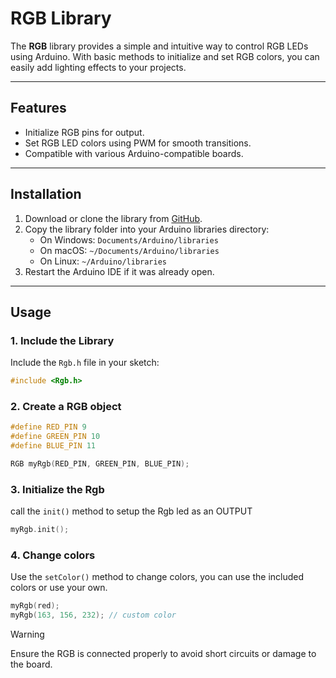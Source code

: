 # RGB Library

The **RGB** library provides a simple and intuitive way to control RGB LEDs using Arduino. With basic methods to initialize and set RGB colors, you can easily add lighting effects to your projects.

---

## Features

- Initialize RGB pins for output.
- Set RGB LED colors using PWM for smooth transitions.
- Compatible with various Arduino-compatible boards.

---

## Installation

1. Download or clone the library from [GitHub](https://github.com/hanzeelVilla/RGBController).
2. Copy the library folder into your Arduino libraries directory:
   - On Windows: `Documents/Arduino/libraries`
   - On macOS: `~/Documents/Arduino/libraries`
   - On Linux: `~/Arduino/libraries`
3. Restart the Arduino IDE if it was already open.

---

## Usage

### 1. Include the Library
Include the `Rgb.h` file in your sketch:
```cpp
#include <Rgb.h>
```

### 2. Create a RGB object

```cpp
#define RED_PIN 9
#define GREEN_PIN 10
#define BLUE_PIN 11

RGB myRgb(RED_PIN, GREEN_PIN, BLUE_PIN);
```


### 3. Initialize the Rgb
call the `init()` method to setup the Rgb led as an OUTPUT

```cpp
myRgb.init();
```

### 4. Change colors
Use the `setColor()` method to change colors, you can use the included colors or use your own.

```cpp
myRgb(red);
myRgb(163, 156, 232); // custom color
```


> [!WARNING]
> Ensure the RGB is connected properly to avoid short circuits or damage to the board.